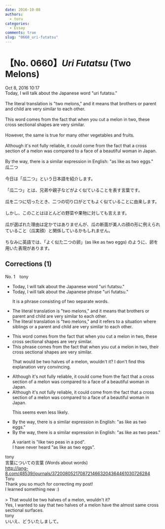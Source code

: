 ```yaml
---
date: 2016-10-08
authors:
  - toru
categories:
  - Essay
comments: true
slug: "0660_uri-futatsu"
---
```


# 【No. 0660】<strong><em>Uri Futatsu</strong></em> (Two Melons)
<div class="date">Oct 8, 2016 10:17</div>
<div id="post"><div id="body_show_ori">
Today, I will talk about the Japanese word "uri futatsu."<br/><br/>The literal translation is "two melons," and it means that brothers or parent and child are very similar to each other.<br/><br/>This word comes from the fact that when you cut a melon in two, these  cross sectional shapes are very similar.<br/><br/>However, the same is true for many other vegetables and fruits.<br/><br/>Although it's not fully reliable, it could come from the fact that a cross section of a melon was compared to a face of a beautiful woman in Japan.<br/><br/>By the way, there is a similar expression in English: "as like as two eggs."
</div></div>

<!-- more -->

<div id="post_ja"><div id="body_show_mo">
瓜二つ<br/><br/>今日は「瓜二つ」という日本語を紹介します。<br/><br/>「瓜二つ」とは、兄弟や親子などがよく似ていることを表す言葉です。<br/><br/>瓜を二つに切ったとき、二つの切り口がとてもよく似ていることに由来します。<br/><br/>しかし、このことはほとんどの野菜や果物に対しても言えます。<br/><br/>瓜が選ばれた理由は定かではありませんが、瓜の断面が美人の顔の形に例えられていること（瓜実顔）と関係しているかもしれません。<br/><br/>ちなみに英語では、「よく似た二つの卵」(as like as two eggs) のように、卵を用いた表現があります。
</div></div>

## Corrections (1)
<div id="block"><div class="first_name"> No. 1　<span class="just_name">tony</span></div><div id="block2">
<ul class="correction_field">
<li class="incorrect">Today, I will talk about the Japanese word "uri futatsu."</li>
<li class="corrected correct">
Today, I will talk about the Japanese <span class="f_red">phrase</span> "uri futatsu."
<p class="correction_comment">It is a phrase consisting of two separate words.</p>
</li>
</ul>
<ul class="correction_field">
<li class="incorrect">The literal translation is "two melons," and it means that brothers or parent and child are very similar to each other.</li>
<li class="corrected correct">
The literal translation is "two melons," and it <span class="f_red">refers to a situation where</span> <span class="f_blue">siblings</span> or <span class="f_red">a</span> parent and child are very similar to each other.
</li>
</ul>
<ul class="correction_field">
<li class="incorrect">This word comes from the fact that when you cut a melon in two, these  cross sectional shapes are very similar.</li>
<li class="corrected correct">
This <span class="f_red">phrase</span> comes from the fact that when you cut a melon in two, <span class="f_red">their</span> cross sectional shapes are very similar.
<p class="correction_comment">That would be two halves of a melon, wouldn't it? I don't find this explanation very convincing.</p>
</li>
</ul>
<ul class="correction_field">
<li class="incorrect">Although it's not fully reliable, it could come from the fact that a cross section of a melon was compared to a face of a beautiful woman in Japan.</li>
<li class="corrected correct">
Although it's not fully reliable, it could come from the fact that a cross section of a melon was compared to a face of a beautiful woman in Japan.
<p class="correction_comment">This seems even less likely.</p>
</li>
</ul>
<ul class="correction_field">
<li class="incorrect">By the way, there is a similar expression in English: "as like as two eggs."</li>
<li class="corrected correct">
By the way, there is a similar expression in English: "as like as two <span class="f_red">peas</span>."
<p class="correction_comment">A variant is "like two peas in a pod".<br/>I have never heard "as like as two eggs".</p>
</li>
</ul>
</div><div class="name"><span class="just_name">tony</span><br>
言葉についての言葉 (Words about words)<br/><a href="http://lang-8.com/48539/journals/37200805217087214663204364461030726284" target="_blank">http://lang-8.com/48539/journals/37200805217087214663204364461030726284</a>
</div>
<div class="name"><span class="just_name">Toru</span><br>
Thank you so much for correcting my post!<br/>I learned something new :)<br/><br/>&gt; That would be two halves of a melon, wouldn't it?<br/>Yes, I wanted to say that two halves of a melon have the almost same cross sectional surfaces.
</div>
<div class="name"><span class="just_name">tony</span><br>
いいえ、どういたしまして。
</div>
</div>
